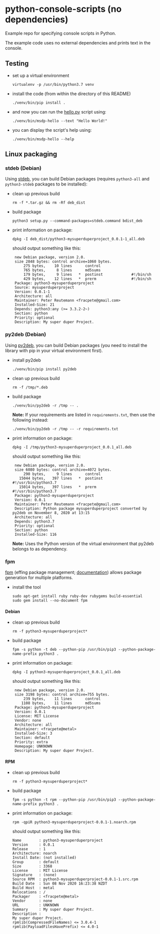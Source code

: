 # python-console-scripts (no dependencies)
Example repo for specifying console scripts in Python.

The example code uses no external dependencies and prints text in the console.


## Testing

* set up a virtual environment

  ```
  virtualenv -p /usr/bin/python3.7 venv
  ```

* install the code (from within the directory of this README)

  ```
  ./venv/bin/pip install .
  ```

* and now you can run the [hello.py](src/msdp/hello.py) script using:

  ```
  ./venv/bin/msdp-hello --text "Hello World!"
  ```

* you can display the script's help using:

  ```
  ./venv/bin/msdp-hello --help
  ```

## Linux packaging

### stdeb (Debian)

Using [stdeb](https://github.com/astraw/stdeb), you can build Debian packages 
(requires `python3-all` and `python3-stdeb` packages to be installed):

* clean up previous build

  ```commandline
  rm -f *.tar.gz && rm -Rf deb_dist
  ```

* build package

  ```commandline
  python3 setup.py --command-packages=stdeb.command bdist_deb
  ```

* print information on package:

  ```commandline
  dpkg -I deb_dist/python3-mysuperduperproject_0.0.1-1_all.deb
  ```
  
  should output something like this:
  
  ```commandline
   new Debian package, version 2.0.
   size 2848 bytes: control archive=1060 bytes.
       275 bytes,    10 lines      control              
       765 bytes,     8 lines      md5sums              
       179 bytes,     9 lines   *  postinst             #!/bin/sh
       429 bytes,    12 lines   *  prerm                #!/bin/sh
   Package: python3-mysuperduperproject
   Source: mysuperduperproject
   Version: 0.0.1-1
   Architecture: all
   Maintainer: Peter Reutemann <fracpete@gmail.com>
   Installed-Size: 21
   Depends: python3:any (>= 3.3.2-2~)
   Section: python
   Priority: optional
   Description: My super duper Project.
  ```

### py2deb (Debian)

Using [py2deb](https://py2deb.readthedocs.io/en/latest/readme.html), you can
build Debian packages (you need to install the library with pip in your virtual
environment first).

* install py2deb

  ```commandline
  ./venv/bin/pip install py2deb
  ```

* clean up previous build

  ```commandline
  rm -f /tmp/*.deb
  ```

* build package 

  ```commandline
  ./venv/bin/py2deb -r /tmp -- .
  ```
  
  **Note:** If your requirements are listed in `requirements.txt`, then use the
  following instead:
  
  ```commandline
  ./venv/bin/py2deb -r /tmp -- -r requirements.txt
  ```

* print information on package:

  ```commandline
  dpkg -I /tmp/python3-mysuperduperproject_0.0.1_all.deb
  ```
  
  should output something like this:
  
  ```commandline
   new Debian package, version 2.0.
   size 6080 bytes: control archive=4072 bytes.
       290 bytes,     9 lines      control              
     15044 bytes,   397 lines   *  postinst             #!/usr/bin/python3.7
     15014 bytes,   397 lines   *  prerm                #!/usr/bin/python3.7
   Package: python3-mysuperduperproject
   Version: 0.0.1
   Maintainer: Peter Reutemann <fracpete@gmail.com>
   Description: Python package mysuperduperproject converted by py2deb on November 8, 2020 at 13:15
   Architecture: all
   Depends: python3.7
   Priority: optional
   Section: python
   Installed-Size: 116
  ```

  **Note:** Uses the Python version of the virtual environment that py2deb belongs to
  as dependency.
  
  
### fpm

[fpm](https://github.com/jordansissel/fpm) (effing package management; 
[documentation](https://fpm.readthedocs.io/en/latest/)) allows package generation 
for multiple platforms.

* install the tool

  ```commandline
  sudo apt-get install ruby ruby-dev rubygems build-essential
  sudo gem install --no-document fpm
  ```  

#### Debian
  
* clean up previous build

  ```commandline
  rm -f python3-mysuperduperproject*
  ```
  
* build package

  ```commandline
  fpm -s python -t deb --python-pip /usr/bin/pip3 --python-package-name-prefix python3 .
  ```
  
* print information on package:

  ```commandline
  dpkg -I python3-mysuperduperproject_0.0.1_all.deb
  ```
  
  should output something like this:
  
  ```commandline
   new Debian package, version 2.0.
   size 3198 bytes: control archive=755 bytes.
       239 bytes,    11 lines      control              
      1108 bytes,    11 lines      md5sums              
   Package: python3-mysuperduperproject
   Version: 0.0.1
   License: MIT License
   Vendor: none
   Architecture: all
   Maintainer: <fracpete@metal>
   Installed-Size: 3
   Section: default
   Priority: extra
   Homepage: UNKNOWN
   Description: My super duper Project.
  ```

#### RPM
  
* clean up previous build

  ```commandline
  rm -f python3-mysuperduperproject*
  ```
  
* build package

  ```commandline
  fpm -s python -t rpm --python-pip /usr/bin/pip3 --python-package-name-prefix python3 .
  ```

* print information on package:

  ```commandline
  rpm -qpiR python3-mysuperduperproject-0.0.1-1.noarch.rpm
  ```
  
  should output something like this:
  
  ```commandline
  Name        : python3-mysuperduperproject
  Version     : 0.0.1
  Release     : 1
  Architecture: noarch
  Install Date: (not installed)
  Group       : default
  Size        : 3368
  License     : MIT License
  Signature   : (none)
  Source RPM  : python3-mysuperduperproject-0.0.1-1.src.rpm
  Build Date  : Sun 08 Nov 2020 16:23:38 NZDT
  Build Host  : metal
  Relocations : / 
  Packager    : <fracpete@metal>
  Vendor      : none
  URL         : UNKNOWN
  Summary     : My super duper Project.
  Description :
  My super duper Project.
  rpmlib(CompressedFileNames) <= 3.0.4-1
  rpmlib(PayloadFilesHavePrefix) <= 4.0-1
  ```
